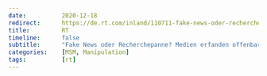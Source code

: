 ```yaml
---
date:          2020-12-18
redirect:      https://de.rt.com/inland/110711-fake-news-oder-recherchepanne-medien/
title:         RT
timeline:      false
subtitle:      "Fake News oder Recherchepanne? Medien erfanden offenbar COVID-19-kranken Querdenken-Organisator"
categories:    [MSM, Manipulation]
tags:          [rt]
---
```

